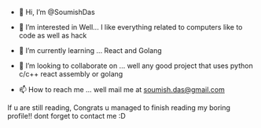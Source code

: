 - 👋 Hi, I’m @SoumishDas


- 👀 I’m interested in Well... I like everything related to computers like to code as well as hack

- 🌱 I’m currently learning ... React and Golang

- 💞️ I’m looking to collaborate on ... well any good project that uses python c/c++ react assembly or golang

- 📫 How to reach me ... well mail me at soumish.das@gmail.com

If u are still reading, Congrats u managed to finish reading my boring profile!! dont forget to contact me :D

<!---
SoumishDas/SoumishDas is a ✨ special ✨ repository because its `README.md` (this file) appears on your GitHub profile.
You can click the Preview link to take a look at your changes.
--->
